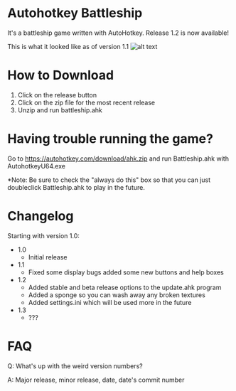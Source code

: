 # Autohotkey Battleship
It's a battleship game written with AutoHotkey. Release 1.2 is now available!

This is what it looked like as of version 1.1
![alt text](https://raw.githubusercontent.com/MattAHK/ahk-battleship/blob/master/Product%20Screenshot.PNG)

# How to Download
1. Click on the release button
2. Click on the zip file for the most recent release
3. Unzip and run battleship.ahk

# Having trouble running the game?
Go to https://autohotkey.com/download/ahk.zip and run Battleship.ahk with AutohotkeyU64.exe

*Note: Be sure to check the "always do this" box so that you can just doubleclick Battleship.ahk to play in the future.

# Changelog
Starting with version 1.0:
- 1.0
  - Initial release
- 1.1
  - Fixed some display bugs added some new buttons and help boxes
- 1.2
  - Added stable and beta release options to the update.ahk program
  - Added a sponge so you can wash away any broken textures
  - Added settings.ini which will be used more in the future
- 1.3
  - ???

# FAQ
Q: What's up with the weird version numbers?

A: Major release, minor release, date, date's commit number
